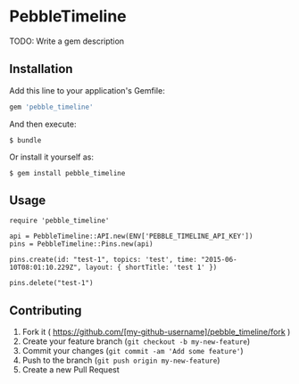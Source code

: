 # PebbleTimeline

TODO: Write a gem description

## Installation

Add this line to your application's Gemfile:

```ruby
gem 'pebble_timeline'
```

And then execute:

    $ bundle

Or install it yourself as:

    $ gem install pebble_timeline

## Usage

```
require 'pebble_timeline'

api = PebbleTimeline::API.new(ENV['PEBBLE_TIMELINE_API_KEY'])
pins = PebbleTimeline::Pins.new(api)

pins.create(id: "test-1", topics: 'test', time: "2015-06-10T08:01:10.229Z", layout: { shortTitle: 'test 1' })

pins.delete("test-1")
```

## Contributing

1. Fork it ( https://github.com/[my-github-username]/pebble_timeline/fork )
2. Create your feature branch (`git checkout -b my-new-feature`)
3. Commit your changes (`git commit -am 'Add some feature'`)
4. Push to the branch (`git push origin my-new-feature`)
5. Create a new Pull Request

